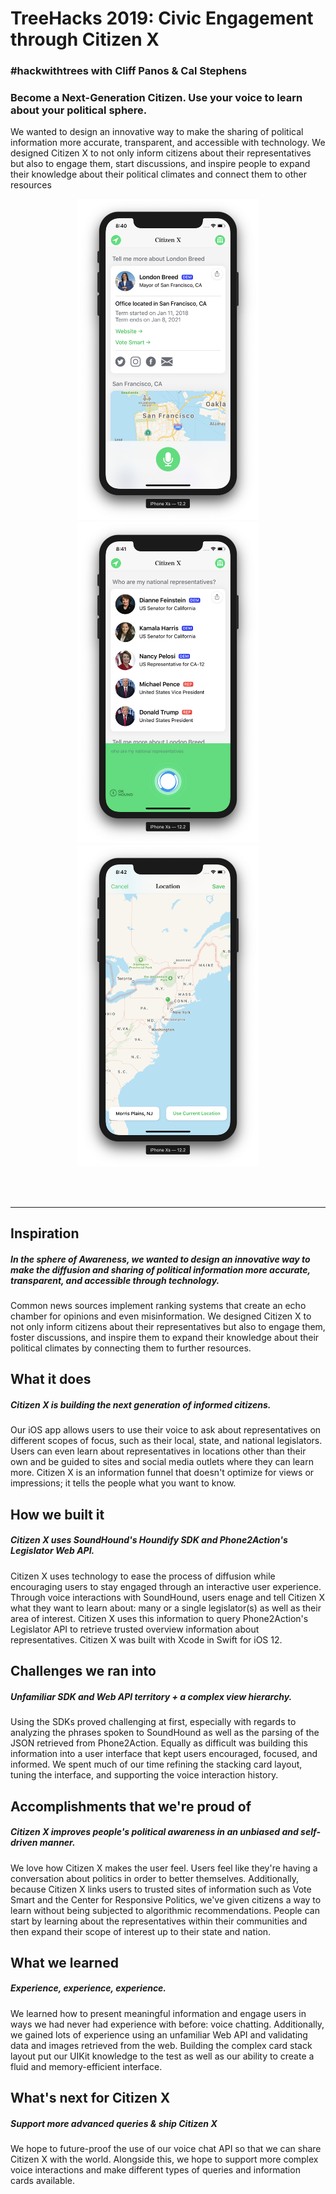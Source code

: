 # TreeHacks 2019: Civic Engagement through Citizen X
### #hackwithtrees with Cliff Panos & Cal Stephens

### Become a Next-Generation Citizen. Use your voice to learn about your political sphere.

We wanted to design an innovative way to make the sharing of political information more accurate, transparent, and accessible with technology. We designed Citizen X to not only inform citizens about their representatives but also to engage them, start discussions, and inspire people to expand their knowledge about their political climates and connect them to other resources

<p align="center">
    <img src="Assets/Screenshots/London Breed.png" width=290px> <img src="Assets/Screenshots/National Query.png" width=290px> <img src="Assets/Screenshots/Set Location.png" width=290px>
</p>

<br></br>
<hr></hr>


## Inspiration
##### In the sphere of Awareness, we wanted to design an innovative way to make the diffusion and sharing of political information more accurate, transparent, and accessible through technology.
Common news sources implement ranking systems that create an echo chamber for opinions and even misinformation. We designed Citizen X to not only inform citizens about their representatives but also to engage them, foster discussions, and inspire them to expand their knowledge about their political climates by connecting them to further resources.

## What it does
##### Citizen X is building the next generation of informed citizens.
Our iOS app allows users to use their voice to ask about representatives on different scopes of focus, such as their local, state, and national legislators. Users can even learn about representatives in locations other than their own and be guided to sites and social media outlets where they can learn more. Citizen X is an information funnel that doesn't optimize for views or impressions; it tells the people what you want to know. 

## How we built it
##### Citizen X uses SoundHound's Houndify SDK and Phone2Action's Legislator Web API.
Citizen X uses technology to ease the process of diffusion while encouraging users to stay engaged through an interactive user experience. Through voice interactions with SoundHound, users enage and tell Citizen X what they want to learn about: many or a single legislator(s) as well as their area of interest. Citizen X uses this information to query Phone2Action's Legislator API to retrieve trusted overview information about representatives. Citizen X was built with Xcode in Swift for iOS 12.

## Challenges we ran into
##### Unfamiliar SDK and Web API territory + a complex view hierarchy.
Using the SDKs proved challenging at first, especially with regards to analyzing the phrases spoken to SoundHound as well as the parsing of the JSON retrieved from Phone2Action. Equally as difficult was building this information into a user interface that kept users encouraged, focused, and informed. We spent much of our time refining the stacking card layout, tuning the interface, and supporting the voice interaction history.

## Accomplishments that we're proud of
##### Citizen X improves people's political awareness in an unbiased and self-driven manner.
We love how Citizen X makes the user feel. Users feel like they're having a conversation about politics in order to better themselves. Additionally, because Citizen X links users to trusted sites of information such as Vote Smart and the Center for Responsive Politics, we've given citizens a way to learn without being subjected to algorithmic recommendations. People can start by learning about the representatives within their communities and then expand their scope of interest up to their state and nation.

## What we learned
##### Experience, experience, experience.
We learned how to present meaningful information and engage users in ways we had never had experience with before: voice chatting. Additionally, we gained lots of experience using an unfamiliar Web API and validating data and images retrieved from the web. Building the complex card stack layout put our UIKit knowledge to the test as well as our ability to create a fluid and memory-efficient interface.

## What's next for Citizen X
##### Support more advanced queries & ship Citizen X
We hope to future-proof the use of our voice chat API so that we can share Citizen X with the world. Alongside this, we hope to support more complex voice interactions and make different types of queries and information cards available.
